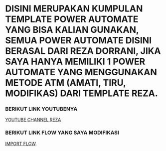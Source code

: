 

# DISINI MERUPAKAN KUMPULAN TEMPLATE POWER AUTOMATE YANG BISA KALIAN GUNAKAN, SEMUA POWER AUTOMATE DISINI BERASAL DARI REZA DORRANI, JIKA SAYA HANYA MEMILIKI 1 POWER AUTOMATE YANG MENGGUNAKAN METODE ATM (AMATI, TIRU, MODIFIKAS) DARI TEMPLATE REZA.

### BERIKUT LINK YOUTUBENYA
[YOUTUBE CHANNEL REZA](https://www.youtube.com/@RezaDorrani)

### BERIKUT LINK FLOW YANG SAYA MODIFIKASI
[IMPORT FLOW](https://github.com/xuburjaya2/PowerAutomateApprovalSequential-MultiApprovers/blob/master/Flow%20Approval/Approval%20sequential%20with%20Formsharepointlist-email-attachment.zip).
